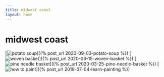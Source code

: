 ```yaml
---
title: midwest coast
layout: home
---
```


# midwest coast

[![potato soup](https://res.cloudinary.com/dgmi7k39d/image/upload/w_200,ar_1:1,c_fill,g_auto/v1600197786/midwestcoast/potato-soup.jpg)]({% post_url 2020-09-03-potato-soup %})
[![woven basket](https://res.cloudinary.com/dgmi7k39d/image/upload/w_200,ar_1:1,c_fill,g_auto/v1600198072/midwestcoast/woven-basket.jpg)]({% post_url 2020-06-15-woven-basket %})
[![pine needle basket](https://res.cloudinary.com/dgmi7k39d/image/upload/w_200,ar_1:1,c_fill,g_auto/v1600198151/midwestcoast/pine-needle-basket.jpg)]({% post_url 2020-03-25-pine-needle-basket %})
[![how to paint](https://res.cloudinary.com/dgmi7k39d/image/upload/w_200,ar_1:1,c_fill,g_auto/v1600198149/midwestcoast/blueberries-painting.jpg)]({% post_url 2019-07-04-learn-painting %})
